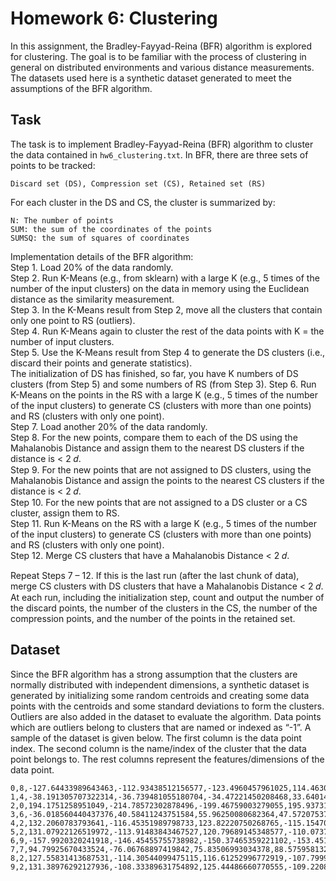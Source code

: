 # Homework 6: Clustering

In this assignment, the Bradley-Fayyad-Reina (BFR) algorithm is explored for clustering.
The goal is to be familiar with the process of clustering in general on distributed environments and 
various distance measurements. The datasets used here is a synthetic dataset generated to meet
the assumptions of the BFR algorithm.

## Task

The task is to implement Bradley-Fayyad-Reina (BFR) algorithm to cluster the data contained
in ```hw6_clustering.txt```. In BFR, there are three sets of points to be tracked:
```
Discard set (DS), Compression set (CS), Retained set (RS)
```
For each cluster in the DS and CS, the cluster is summarized by:
```
N: The number of points
SUM: the sum of the coordinates of the points
SUMSQ: the sum of squares of coordinates
```

Implementation details of the BFR algorithm: <br/>
Step 1. Load 20% of the data randomly. <br/>
Step 2. Run K-Means (e.g., from sklearn) with a large K (e.g., 5 times of the number of the input clusters)
on the data in memory using the Euclidean distance as the similarity measurement. <br/>
Step 3. In the K-Means result from Step 2, move all the clusters that contain only one point to RS
(outliers). <br/>
Step 4. Run K-Means again to cluster the rest of the data points with K = the number of input clusters. <br/>
Step 5. Use the K-Means result from Step 4 to generate the DS clusters (i.e., discard their points and
generate statistics). <br/>
The initialization of DS has finished, so far, you have K numbers of DS clusters (from Step 5) and some
numbers of RS (from Step 3).
Step 6. Run K-Means on the points in the RS with a large K (e.g., 5 times of the number of the input
clusters) to generate CS (clusters with more than one points) and RS (clusters with only one point). <br/>
Step 7. Load another 20% of the data randomly. <br/>
Step 8. For the new points, compare them to each of the DS using the Mahalanobis Distance and assign
them to the nearest DS clusters if the distance is < 2 𝑑. <br/>
Step 9. For the new points that are not assigned to DS clusters, using the Mahalanobis Distance and
assign the points to the nearest CS clusters if the distance is < 2 𝑑. <br/>
Step 10. For the new points that are not assigned to a DS cluster or a CS cluster, assign them to RS. <br/>
Step 11. Run K-Means on the RS with a large K (e.g., 5 times of the number of the input clusters) to
generate CS (clusters with more than one points) and RS (clusters with only one point). <br/>
Step 12. Merge CS clusters that have a Mahalanobis Distance < 2 𝑑. <br/>

Repeat Steps 7 – 12.  If this is the last run (after the last chunk of data), merge CS clusters with DS clusters that
have a Mahalanobis Distance < 2 𝑑. <br/>
At each run, including the initialization step, count and output the number of the discard
points, the number of the clusters in the CS, the number of the compression points, and the number of
the points in the retained set.

## Dataset
Since the BFR algorithm has a strong assumption that the clusters are normally distributed with
independent dimensions, a synthetic dataset is generated by initializing some random centroids and
creating some data points with the centroids and some standard deviations to form the clusters. Outliers are also added 
in the dataset to evaluate the algorithm. Data points which are outliers belong to clusters that are named or indexed as
“-1”. A sample of the dataset is given below.
The first column is the data point index. The second column is the name/index of the cluster that the data point belongs
to. The rest columns represent the features/dimensions of the data point.

```
0,8,-127.64433989643463,-112.93438512156577,-123.4960457961025,114.4630547261514,121.64570029890073,-119.54171797733461,109.9719289517553,134.23436237925256,-117.61527240771153,120.42207629196271
1,4,-38.191305707322314,-36.739481055180704,-34.47221450208468,33.640148757948026,-53.27570482090691,59.21790911677368,53.15109003438039,36.75210113936672,28.951427009179213,41.41404989722435
2,0,194.1751258951049,-214.78572302878496,-199.46759003279055,195.93731866970583,209.634197754483,-192.44259634358372,202.62698763813447,209.16045543699823,197.6554195934683,-202.04341278850256
3,6,-36.018560440437376,40.58411243751584,55.96250080682364,47.5720753795009,-56.61561738372609,-54.944502337157715,-42.84314857713225,-28.76477463042852,-29.123766956654677,-59.3528832139923
4,2,132.2060783793641,-116.45351989798733,123.82220750268765,-115.15470911315373,-126.80354948535924,113.0524942819895,-124.63106833843916,124.77120057287388,-131.35847133488326,-108.9432737700216
5,2,131.07922126519972,-113.91483843467527,120.79689145348577,-110.07370513246919,-128.9562549531342,115.35617093430456,-118.08792142807046,122.73874446358133,-129.9542914778275,-121.51163741617673
6,9,-157.9920320241918,-146.45455755738982,-150.37465359221102,-153.45134572888867,-181.01780539213124,-157.42919227354494,155.31947034832908,-159.10473758897817,174.19025631537878,164.63654248515195
7,7,94.79925670433524,-76.06768897419842,75.83506993034378,88.57595813298732,-99.27444421155536,-79.9109652189898,-83.69054184900928,-71.20927079637288,-81.51143673421231,94.74753126335445
8,2,127.55831413687531,-114.30544099475115,116.61252996772919,-107.79996293830662,-122.79695366181446,110.33816651449428,-120.52550906786149,125.6085587319683,-125.71473782011275,-121.29386630466168
9,2,131.38976292127936,-108.33389631754892,125.44486660770555,-109.22084758510982,-121.42566821031811,116.43393718828446,-125.4469519283723,125.63834083134527,-123.65190775403593,-114.11098567917787
```